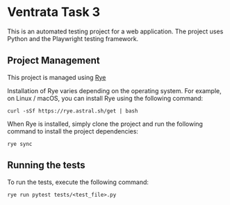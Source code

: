 # Ventrata Task 3

This is an automated testing project for a web application. The project uses Python and the Playwright testing framework.

## Project Management

This project is managed using [Rye](https://github.com/astral-sh/rye)

Installation of Rye varies depending on the operating system. For example, on Linux / macOS, you can install Rye using the following command:
```commandline
curl -sSf https://rye.astral.sh/get | bash
```

When Rye is installed, simply clone the project and run the following command to install the project dependencies:
```commandline
rye sync
```

## Running the tests

To run the tests, execute the following command:
```commandline
rye run pytest tests/<test_file>.py
```


